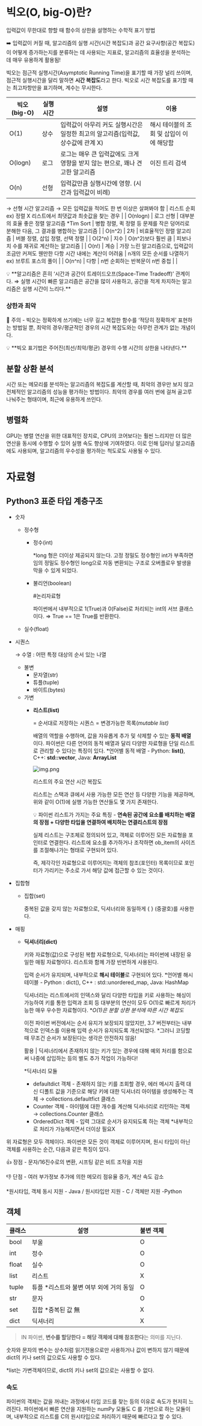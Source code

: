 # 빅오(O, big-O)란?

입력값이 무한대로 향할 때 함수의 상한을 설명하는 수학적 표기 방법

➡️ 입력값이 커질 때, 알고리즘의 실행 시간(시간 복잡도)과 공간 요구사항(공간 복잡도)이 어떻게 증가하는지를 분류하는 데 사용되는 지표로, 알고리즘의 효율성을 분석하는 데 매우 유용하게 활용됨!

빅오는 점근적 실행시간(Asymptotic Running Time)을 표기할 때 가장 널리 쓰이며, 점근적 실행시간을 달리 말하면 **시간 복잡도**라고 한다. 빅오로 시간 복잡도를 표기할 때는 최고차항만을 표기하며, 계수는 무시한다. 

| 빅오 (big-O) | 실행 시간 | 설명 | 이용 |
| --- | --- | --- | --- |
| O(1) | 상수 | 입력값이 아무리 커도 실행시간은 일정한 최고의 알고리즘(입력값, 상수값에 관계 X) | 해시 테이블의 조회 및 삽입이 이에 해당함 |
| O(logn) | 로그 | 로그는 매우 큰 입력값에도 크게 영향을 받지 않는 편으로, 꽤나 견고한 알고리즘 | 이진 트리 검색 |
| O(n) | 선형 | 입력값만큼 실행시간에 영향. (시간과 입력값이 비례)
→ 선형 시간 알고리즘
→ 모든 입력값을 적어도 한 번 이상은 살펴봐야 함 | 리스트 순회
ex) 정렬 X 리스트에서 최댓값과 최솟값을 찾는 경우 |
| O(nlogn) | 로그 선형 | 대부분의 효율 좋은 정렬 알고리즘   *Tim Sort | 병합 정렬, 퀵 정렬 등 문제를 작은 덩어리로 분해한 다음, 그 결과를 병합하는 알고리즘 |
| O(n^2) | 2차 | 비효율적인 정렬 알고리즘 | 버블 정렬, 삽입 정렬, 선택 정렬 |
| O(2^n) | 지수 | O(n^2)보다 훨씬 큼 | 피보나치 수를 재귀로 계산하는 알고리즘 |
| O(n!) | 계승 | 가장 느린 알고리즘으로, 입력값이 조금만 커져도 웬만한 다항 시간 내에는 계산이 어려움 | n개의 모든 순서를 나열하기
ex) 브루트 포스의 풀이 |
| O(n^n) | 다항 | n번 순회하는 반복문이 n번 중첩 |  |

<aside>
💡 **알고리즘은 흔히 ‘시간과 공간이 트레이드오프(Space-Time Tradeoff)’ 관계이다. 
⇒ 실행 시간이 빠른 알고리즘은 공간을 많이 사용하고, 공간을 적게 차지하는 알고리즘은 실행 시간이 느리다.**

</aside>

### 상한과 최악

🚨 주의 - 빅오는 정확하게 쓰기에는 너무 길고 복잡한 함수를 ‘적당히 정확하게’ 표현하는 방법일 뿐, 최악의 경우/평균적인 경우의 시간 복잡도와는 아무런 관계가 없는 개념이다. 

<aside>
💡 **빅오 표기법은 주어진(최선/최악/평균) 경우의 수행 시간의 상한을 나타낸다.**

</aside>

## 분할 상환 분석

시간 또는 메모리를 분석하는 알고리즘의 복잡도를 계산할 때, 최악의 경우만 보지 않고 전체적인 알고리즘의 성능을 평가하는 방법이다. 최악의 경우를 여러 번에 걸쳐 골고루 나눠주는 형태이며, 최근에 유용하게 쓰인다. 

## 병렬화

GPU는 병렬 연산을 위한 대표적인 장치로, CPU의 코어보다는 훨씬 느리지만 더 많은 연산을 동시에 수행할 수 있어 실행 속도 향상에 기여하였다. 이로 인해 딥러닝 알고리즘에도 사용되며, 알고리즘의 우수성을 평가하는 척도로도 사용될 수 있다. 

# 자료형

## Python3 표준 타입 계층구조

- 숫자
    - 정수형
        - 정수(int)
            
            *long 형은 더이상 제공되지 않는다. 고정 정밀도 정수형인 int가 부족하면 임의 정밀도 정수형인 long으로 자동 변환되는 구조로 오버플로우 발생을 막을 수 있게 되었다. 
            
        - 불리언(boolean)
            
            #논리자료형
            
            파이썬에서 내부적으로 1(True)과 0(False)로 처리되는 int의 서브 클래스이다. ⇒ True == 1은 True를 반환한다.
            
    - 실수(float)
- 시퀀스
    
    → 수열 : 어떤 특정 대상의 순서 있는 나열
    
    - 불변
        - 문자열(str)
        - 튜플(tuple)
        - 바이트(bytes)
    - 가변
        - **리스트(list)**
            
            = 순서대로 저장하는 시퀀스 = 변경가능한 목록(*mutable list)*
            
            배열의 역할을 수행하며, 값을 자유롭게 추가 및 삭제할 수 있는 **동적 배열**이다. 파이썬은 다른 언어의 동적 배열과 달리 다양한 자료형을 단일 리스트로 관리할 수 있다는 특징이 있다. 
            *언어별 동적 배열 - Python: **list()**, C++: **std::vector**, Java: **ArrayList**
            
            ![img.png](img.png)
            
            리스트의 주요 연산 시간 복잡도
            
            리스트는 스택과 큐에서 사용 가능한 모든 연산 등 다양한 기능을 제공하며, 위와 같이 O(1)에 실행 가능한 연산들도 몇 가지 존재한다. 
            

            💡 파이썬 리스트가 가지는 주요 특징 - **연속된 공간에 요소를 배치하는 배열의 장점 + 다양한 타입을 연결하여 배치하는 연결리스트의 장점**
            

            실제 리스트는 구조체로 정의되어 있고, 객체로 이루어진 모든 자료형을 포인터로 연결한다. 리스트에 요소를 추가하거나 조작하면 ob_item의 사이즈를 조절해나가는 형태로 구현되어 있다. 
            
            즉, 제각각인 자료형으로 이루어지는 객체의 참조(포인터) 목록이므로 포인터가 가리키는 주소로 가서 해당 값에 접근할 수 있는 것이다. 
            
- 집합형
    - 집합(set)
        
        중복된 값을 갖지 않는 자료형으로, 딕셔너리와 동일하게 { } (중괄호)를 사용한다. 
        
- 매핑
    - **딕셔너리(dict)**
        
        키와 자료형(값)으로 구성된 복합 자료형으로, 딕셔너리는 파이썬에 내장된 유일한 매핑 자료형이다. 리스트와 함께 가장 빈번하게 사용된다. 
        
        입력 순서가 유지되며, 내부적으로 **해시 테이블**로 구현되어 있다.
        *언어별 해시 테이블 - Python : dict(), C++ : std::unordered_map, Java: HashMap
        
        딕셔너리는 리스트에서의 인덱스와 달리 다양한 타입을 키로 사용하는 해싱이 가능하여 키를 통한 입력과 조회 등 대부분의 연산이 모두 O(1)로 빠르게 처리가능한 매우 우수한 자료형이다. 
        **O(1)은 분할 상환 분석에 따른 시간 복잡도*
        
        이전 파이썬 버전에서는 순서 유지가 보장되지 않았지만, 3.7 버전부터는 내부적으로 인덱스를 이용해 입력 순서가 유지되도록 개선되었다. 
        *그러니 코딩할 때 무조건 순서가 보장된다는 생각은 안전하지 않음!
        
        활용 | 딕셔너리에서 존재하지 않는 키가 있는 경우에 대해 예외 처리를 함으로써 나중에 삽입하는 등의 별도 추가 작업이 가능하다!
        
        *딕셔너리 모듈
        
        - defaultdict 객체 - 존재하지 않는 키를 조회할 경우, 에러 메시지 출력 대신 디폴트 값을 기준으로 해당 키에 대한 딕셔너리 아이템을 생성해주는 객체 → collections.defaultfict 클래스
        - Counter 객체 - 아이템에 대한 개수를 계산해 딕셔너리로 리턴하는 객체 → collections.Counter 클래스
        - OrderedDict 객체 - 입력 그대로 순서가 유지되도록 하는 객체 
        *내부적으로 처리가 가능해지면서 더이상 필요X
        

위 자료형은 모두 객체이다. 파이썬은 모든 것이 객체로 이루어지며, 원시 타입이 아닌 객체를 사용하는 순간, 다음과 같은 특징이 있다.

👍 장점 - 문자/16진수로의 변환, 시프팅 같은 비트 조작을 지원

👎 단점 - 여러 부가정보 추가에 의한 메모리 점유율 증가, 계산 속도 감소

*원시타입, 객체 동시 지원 - Java / 원시타입만 지원 - C / 객체만 지원 -Python

## 객체

| 클래스 | 설명 | 불변 객체 |
| --- | --- | --- |
| bool | 부울 | O |
| int | 정수 | O |
| float | 실수 | O |
| list | 리스트 | X |
| tuple | 튜플   *리스트와 불변 여부 외에 거의 동일 | O |
| str | 문자 | O |
| set | 집합   *중복된 값 無 | X |
| dict | 딕셔너리 | X |

> IN 파이썬, **변수를 할당한다 = 해당 객체에 대해 참조한다**는 의미를 지닌다.
> 

숫자와 문자의 변수는 상수처럼 읽기전용으로만 사용하거나 값이 변하지 않기 때문에 dict의 키나 set의 값으로도 사용할 수 있다. 

*list는 가변객체이므로, dict의 키나 set의 값으로는 사용할 수 없다. 

### 속도

파이썬의 객체는 값을 꺼내는 과정에서 타입 코드를 찾는 등의 이유로 속도가 현저히 느려진다. 파이썬에서 빠른 연산을 지원하는 numPy 모듈도 C 를 기반으로 하는 모듈이며, 내부적으로 리스트를 C의 원시타입으로 처리하기 때문에 빠르다고 할 수 있다.